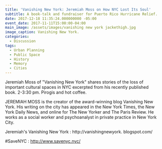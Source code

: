 ```yaml
---
title: 'Vanishing New York: Jeremiah Moss on How NYC Lost Its Soul'
subtitle: A book-talk and fundraiser for Puerto Rico Hurricane Relief.
date: 2017-12-18 11:35:24.000000000 -05:00
event_date: 2017-11-11T15:00:00-04:00
main_image: /assets/images/vanishing new york jackethigh.jpg
image_caption: Vanishing New York.
categories:
  - Discussion
tags:
  - Urban Planning
  - Public Space
  - History
  - Memory
  - Cities
---
```

Jeremiah Moss of "Vanishing New York" shares stories of the loss of important cultural spaces in NYC excerpted from his recently published book. 2-3:30 pm. Pirogis and hot coffee.

JEREMIAH MOSS is the creator of the award-winning blog Vanishing New York. His writing on the city has appeared in the New York Times, the New York Daily News, and online for The New Yorker and The Paris Review. He works as a social worker and psychoanalyst in private practice in New York City.

Jeremiah's Vanishing New York: http://vanishingnewyork. blogspot.com/

\#SaveNYC: http://www.savenyc.nyc/
